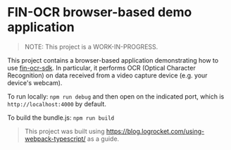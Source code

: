 # FIN-OCR browser-based demo application

> NOTE: This project is a WORK-IN-PROGRESS.

This project contains a browser-based application demonstrating how to use [fin-ocr-sdk](https://github.com/discoverfinancial/fin-ocr-sdk). In particular, it performs OCR (Optical Character Recognition) on data received from a video capture device (e.g. your device's webcam).

To run locally: `npm run debug` and then open on the indicated port, which is `http://localhost:4000` by default.

To build the bundle.js: `npm run build`

> This project was built using https://blog.logrocket.com/using-webpack-typescript/ as a guide.
